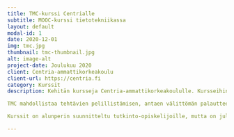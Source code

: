 ```yaml
---
title: TMC-kurssi Centrialle
subtitle: MOOC-kurssi tietotekniikassa
layout: default
modal-id: 1
date: 2020-12-01
img: tmc.jpg
thumbnail: tmc-thumbnail.jpg
alt: image-alt
project-date: Joulukuu 2020
client: Centria-ammattikorkeakoulu
client-url: https://centria.fi
category: Kurssit
description: Kehitän kursseja Centria-ammattikorkeakoululle. Kursseihin kuuluu muun muassa ohjelmoinnin perusteet. Kurssi käyttää TMC-testausympäristöä tehtävien tarkistamiseen. 

TMC mahdollistaa tehtävien pelillistämisen, antaen välittömän palautteen ja pisteytyksen opiskelijoille. Näin myös kurssi skaalautuu lähes äärettömään opiskelijamäärään, kun tehtävien tarkistus on automatisoitu. 

Kurssit on alunperin suunnitteltu tutkinto-opiskelijoille, mutta on julkaistu myös avoimina MOOC-kursseina, ja niistä rakennetaan myöhemmin Centrian "vauhtiväylä", keino saada opiskeluoikeus suorittamalla kursseja jo etukäteen.

---
```

